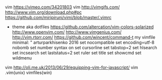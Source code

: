 vim https://vimeo.com/34201803
vim http://vimgifs.com/
http://www.vim.org/download.php#pc
https://github.com/miripiruni/vimi/blob/master/.vimrc
+ theme aka dotfiles
https://github.com/altercation/vim-colors-solarized
http://www.openvim.com/
http://www.vimgenius.com/
http://vim.rtorr.com/
https://github.com/wincent/command-t
my vimfile minimal:
" arturparkhisenko 2016
set nocompatible
set encoding=utf-8 nobomb
set number
syntax on
set cursorline
set tabstop=2
set hlsearch
set incsearch
set laststatus=2
set ruler
set title
set showcmd
set wildmenu


vim http://oli.me.uk/2013/06/29/equipping-vim-for-javascript/
vim .vim(unix) vimfiles(win)